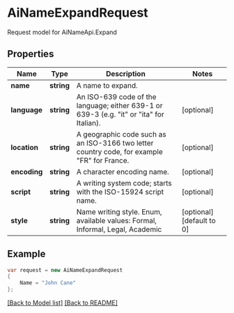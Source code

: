 
# AiNameExpandRequest

Request model for AiNameApi.Expand

## Properties

Name | Type | Description | Notes
---- | ---- | ----------- | -----
**name** |**string**|A name to expand. |
**language** |**string**|An ISO-639 code of the language; either 639-1 or 639-3 (e.g. \"it\" or \"ita\" for Italian).              |[optional] 
**location** |**string**|A geographic code such as an ISO-3166 two letter country code, for example \"FR\" for France.              |[optional] 
**encoding** |**string**|A character encoding name. |[optional] 
**script** |**string**|A writing system code; starts with the ISO-15924 script name. |[optional] 
**style** |**string**|Name writing style. Enum, available values: Formal, Informal, Legal, Academic |[optional] [default to 0]

## Example
```csharp
var request = new AiNameExpandRequest
{ 
    Name = "John Cane"
};
```

[[Back to Model list]](Models.md) [[Back to README]](README.md)
